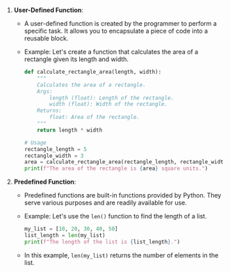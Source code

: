 

1. **User-Defined Function**:
   - A user-defined function is created by the programmer to perform a specific task. It allows you to encapsulate a piece of code into a reusable block.
   - Example: Let's create a function that calculates the area of a rectangle given its length and width.

     ```python
     def calculate_rectangle_area(length, width):
         """
         Calculates the area of a rectangle.
         Args:
             length (float): Length of the rectangle.
             width (float): Width of the rectangle.
         Returns:
             float: Area of the rectangle.
         """
         return length * width

     # Usage
     rectangle_length = 5
     rectangle_width = 3
     area = calculate_rectangle_area(rectangle_length, rectangle_width)
     print(f"The area of the rectangle is {area} square units.")
     ```

2. **Predefined Function**:
   - Predefined functions are built-in functions provided by Python. They serve various purposes and are readily available for use.
   - Example: Let's use the `len()` function to find the length of a list.

     ```python
     my_list = [10, 20, 30, 40, 50]
     list_length = len(my_list)
     print(f"The length of the list is {list_length}.")
     ```

   - In this example, `len(my_list)` returns the number of elements in the list.